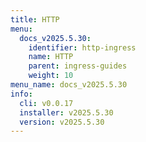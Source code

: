 ```yaml
---
title: HTTP
menu:
  docs_v2025.5.30:
    identifier: http-ingress
    name: HTTP
    parent: ingress-guides
    weight: 10
menu_name: docs_v2025.5.30
info:
  cli: v0.0.17
  installer: v2025.5.30
  version: v2025.5.30
---
```


